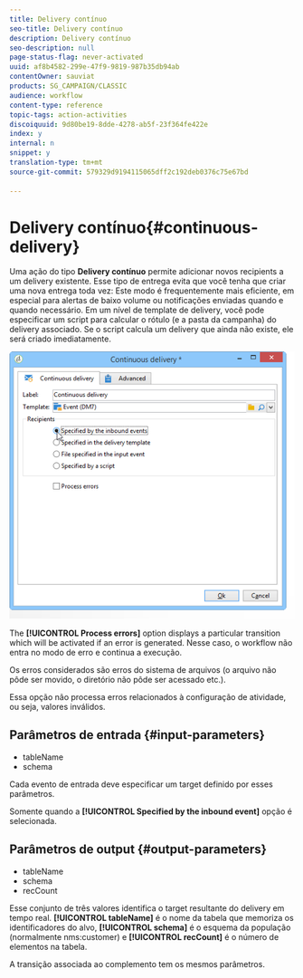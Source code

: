 ```yaml
---
title: Delivery contínuo
seo-title: Delivery contínuo
description: Delivery contínuo
seo-description: null
page-status-flag: never-activated
uuid: af8b4582-299e-47f9-9819-987b35db94ab
contentOwner: sauviat
products: SG_CAMPAIGN/CLASSIC
audience: workflow
content-type: reference
topic-tags: action-activities
discoiquuid: 9d80be19-8dde-4278-ab5f-23f364fe422e
index: y
internal: n
snippet: y
translation-type: tm+mt
source-git-commit: 579329d9194115065dff2c192deb0376c75e67bd

---
```



# Delivery contínuo{#continuous-delivery}

Uma ação do tipo **Delivery contínuo** permite adicionar novos recipients a um delivery existente. Esse tipo de entrega evita que você tenha que criar uma nova entrega toda vez: Este modo é frequentemente mais eficiente, em especial para alertas de baixo volume ou notificações enviadas quando e quando necessário. Em um nível de template de delivery, você pode especificar um script para calcular o rótulo (e a pasta da campanha) do delivery associado. Se o script calcula um delivery que ainda não existe, ele será criado imediatamente.

![](assets/edit_diffusion_fil.png)

The **[!UICONTROL Process errors]** option displays a particular transition which will be activated if an error is generated. Nesse caso, o workflow não entra no modo de erro e continua a execução.

Os erros considerados são erros do sistema de arquivos (o arquivo não pôde ser movido, o diretório não pôde ser acessado etc.).

Essa opção não processa erros relacionados à configuração de atividade, ou seja, valores inválidos.

## Parâmetros de entrada {#input-parameters}

* tableName
* schema

Cada evento de entrada deve especificar um target definido por esses parâmetros.

Somente quando a **[!UICONTROL Specified by the inbound event]** opção é selecionada.

## Parâmetros de output {#output-parameters}

* tableName
* schema
* recCount

Esse conjunto de três valores identifica o target resultante do delivery em tempo real. **[!UICONTROL tableName]** é o nome da tabela que memoriza os identificadores do alvo, **[!UICONTROL schema]** é o esquema da população (normalmente nms:customer) e **[!UICONTROL recCount]** é o número de elementos na tabela.

A transição associada ao complemento tem os mesmos parâmetros.
